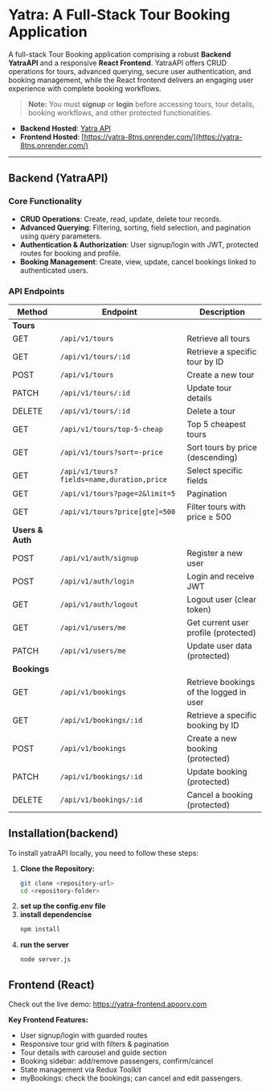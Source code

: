 # Yatra: A Full-Stack Tour Booking Application

A full-stack Tour Booking application comprising a robust **Backend YatraAPI**  and a responsive **React Frontend**. YatraAPI offers CRUD operations for tours, advanced querying, secure user authentication, and booking management, while the React frontend delivers an engaging user experience with complete booking workflows.

> **Note:** You must **signup** or **login** before accessing tours, tour details, booking workflows, and other protected functionalities.

- **Backend Hosted**: [Yatra API](https://toursapi-apoorv.onrender.com/api/v1/tours)  
- **Frontend Hosted**: [https://yatra-8tns.onrender.com/](https://yatra-8tns.onrender.com/)  
---

## Backend (YatraAPI)

### Core Functionality

- **CRUD Operations**: Create, read, update, delete tour records.
- **Advanced Querying**: Filtering, sorting, field selection, and pagination using query parameters.
- **Authentication & Authorization**: User signup/login with JWT, protected routes for booking and profile.
- **Booking Management**: Create, view, update, cancel bookings linked to authenticated users.

### API Endpoints

| Method | Endpoint                         | Description                                |
| ------ | -------------------------------- | ------------------------------------------ |
| **Tours**                                                    |                                            |
| GET    | `/api/v1/tours`                  | Retrieve all tours                         |
| GET    | `/api/v1/tours/:id`              | Retrieve a specific tour by ID             |
| POST   | `/api/v1/tours`                  | Create a new tour                          |
| PATCH  | `/api/v1/tours/:id`              | Update tour details                        |
| DELETE | `/api/v1/tours/:id`              | Delete a tour                              |
| GET    | `/api/v1/tours/top-5-cheap`      | Top 5 cheapest tours                       |
| GET    | `/api/v1/tours?sort=-price`      | Sort tours by price (descending)           |
| GET    | `/api/v1/tours?fields=name,duration,price` | Select specific fields           |
| GET    | `/api/v1/tours?page=2&limit=5`   | Pagination                                 |
| GET    | `/api/v1/tours?price[gte]=500`   | Filter tours with price ≥ 500              |
| **Users & Auth**                                              |                                            |
| POST   | `/api/v1/auth/signup`            | Register a new user                        |
| POST   | `/api/v1/auth/login`             | Login and receive JWT                      |
| GET    | `/api/v1/auth/logout`            | Logout user (clear token)                  |
| GET    | `/api/v1/users/me`               | Get current user profile (protected)       |
| PATCH  | `/api/v1/users/me`               | Update user data (protected)               |
| **Bookings**                                                  |                                            |
| GET    | `/api/v1/bookings`               | Retrieve bookings of the logged in user|
| GET    | `/api/v1/bookings/:id`           | Retrieve a specific booking by ID          |
| POST   | `/api/v1/bookings`               | Create a new booking (protected)           |
| PATCH  | `/api/v1/bookings/:id`           | Update booking (protected)           |
| DELETE | `/api/v1/bookings/:id`           | Cancel a booking (protected)         |


## Installation(backend)

To install yatraAPI locally, you need to follow these steps:

1. **Clone the Repository:**
   ```bash
   git clone <repository-url>
   cd <repository-folder>

2. **set up the config.env file**
3. **install dependencise**
   ```bash
   npm install
4. **run the server**
   ```bash
   node server.js


## Frontend (React)

Check out the live demo: https://yatra-frontend.apoorv.com

**Key Frontend Features:**
- User signup/login with guarded routes
- Responsive tour grid with filters & pagination
- Tour details with carousel and guide section
- Booking sidebar: add/remove passengers, confirm/cancel
- State management via Redux Toolkit
- myBookings: check the bookings; can cancel and edit passengers.


